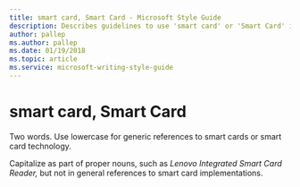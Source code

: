 ```yaml
---
title: smart card, Smart Card - Microsoft Style Guide
description: Describes guidelines to use 'smart card' or 'Smart Card' in Microsoft documents. Two words.
author: pallep
ms.author: pallep
ms.date: 01/19/2018
ms.topic: article
ms.service: microsoft-writing-style-guide
---
```


# smart card, Smart Card

Two words. Use lowercase for generic references to smart cards or smart card technology. 

Capitalize as part of proper nouns, such as *Lenovo* *Integrated* *Smart Card Reader,* but not in general references to smart card implementations.
